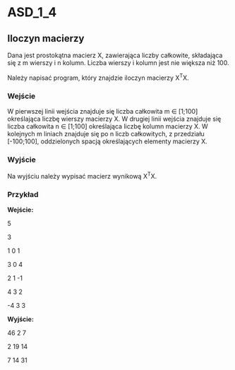 # ASD_1_4
## Iloczyn macierzy

Dana jest prostokątna macierz X, zawierająca liczby całkowite, składająca się z m wierszy i n kolumn. Liczba wierszy i kolumn jest nie większa niż 100.

Należy napisać program, który znajdzie iloczyn macierzy X<sup>T</sup>X.

### Wejście
W pierwszej linii wejścia znajduje się liczba całkowita m ∈ [1;100] określająca liczbę wierszy macierzy X. W drugiej linii wejścia znajduje się liczba całkowita n ∈ [1;100] określająca liczbę kolumn macierzy X. W kolejnych m liniach znajduje się po n liczb całkowitych, z przedziału [-100;100], oddzielonych spacją określających elementy macierzy X.
### Wyjście
Na wyjściu należy wypisać macierz wynikową X<sup>T</sup>X.

### Przykład
**Wejście:**

5

3

1 0 1

3 0 4

2 1 -1

4 3 2

-4 3 3

**Wyjście:**

46 2 7 

2 19 14 

7 14 31
